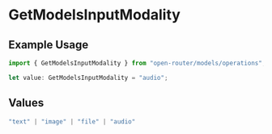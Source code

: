 # GetModelsInputModality

## Example Usage

```typescript
import { GetModelsInputModality } from "open-router/models/operations";

let value: GetModelsInputModality = "audio";
```

## Values

```typescript
"text" | "image" | "file" | "audio"
```